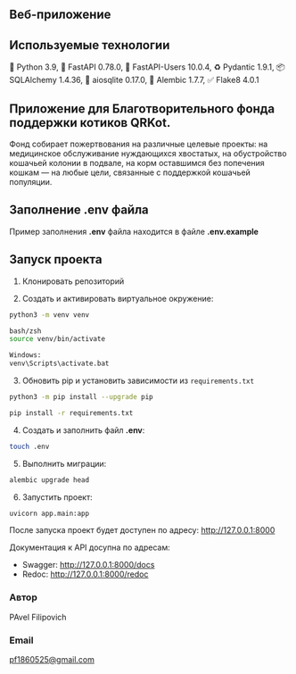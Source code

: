 ## Веб-приложение
## Используемые технологии
:snake: Python 3.9, :incoming_envelope: FastAPI 0.78.0, :busts_in_silhouette: FastAPI-Users 10.0.4, :recycle: Pydantic 1.9.1, :package: SQLAlchemy 1.4.36, :notebook: aiosqlite 0.17.0, :memo: Alembic 1.7.7, :white_check_mark: Flake8 4.0.1
## Приложение для Благотворительного фонда поддержки котиков QRKot.
Фонд собирает пожертвования на различные целевые проекты: на медицинское обслуживание нуждающихся хвостатых, на обустройство кошачьей колонии в подвале, на корм оставшимся без попечения кошкам — на любые цели, связанные с поддержкой кошачьей популяции.

## Заполнение .env файла

Пример заполнения **.env** файла находится в файле **.env.example**

## Запуск проекта
1. Клонировать репозиторий

2. Создать и активировать виртуальное окружение:
```bash
python3 -m venv venv

bash/zsh
source venv/bin/activate

Windows:
venv\Scripts\activate.bat
```

3. Обновить pip и установить зависимости из ```requirements.txt```
```bash
python3 -m pip install --upgrade pip

pip install -r requirements.txt
```

4. Создать и заполнить файл **.env**:

```bash
touch .env
```

5. Выполнить миграции:
```bash
alembic upgrade head
```

6. Запустить проект:
```bash
uvicorn app.main:app
```

После запуска проект будет доступен по адресу: http://127.0.0.1:8000

Документация к API досупна по адресам:
- Swagger: http://127.0.0.1:8000/docs
- Redoc: http://127.0.0.1:8000/redoc

### Автор
PAvel Filipovich
### Email
pf1860525@gmail.com

